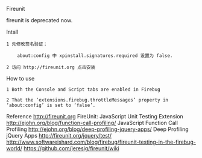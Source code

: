 Fireunit

fireunit is deprecated now. 

Intall

	1 先修改签名验证：
		
		about:config 中 xpinstall.signatures.required 设置为 false.

	2 访问 http://fireunit.org 点击安装

How to use

	1 Both the Console and Script tabs are enabled in Firebug
	
	2 That the ‘extensions.firebug.throttleMessages’ property in ‘about:config’ is set to ‘false’.



Reference
http://fireunit.org  FireUnit: JavaScript Unit Testing Extension
http://ejohn.org/blog/function-call-profiling/  JavaScript Function Call Profiling
http://ejohn.org/blog/deep-profiling-jquery-apps/  Deep Profiling jQuery Apps
http://fireunit.org/jquery/test/
http://www.softwareishard.com/blog/firebug/fireunit-testing-in-the-firebug-world/
https://github.com/jeresig/fireunit/wiki
